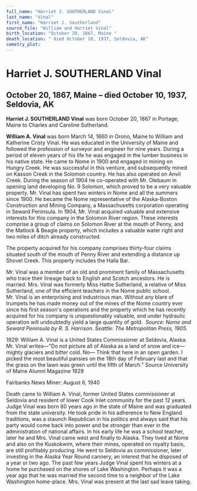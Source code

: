 ```yaml
---
full_name: "Harriet J. SOUTHERLAND Vinal"
last_name: "Vinal"
first_name: "Harriet J. Southerland"
source_file: "William and Harriet Vinal"
birth_location: "October 20, 1867, Maine "
death_location: " died October 10, 1937, Seldovia, AK"
cemetry_plot: 
---
```

# Harriet J. SOUTHERLAND Vinal

## October 20, 1867, Maine – died October 10, 1937, Seldovia, AK

**Harriet J. SOUTHERLAND Vinal** was born October 20, 1867 in Portage,
Maine to Charles and Caroline Sutherland.

**William A. Vinal** was born March 14, 1860 in Orono, Maine to William
and Katherine Cristy Vinal. He was educated in the University of Maine
and followed the profession of surveyor and engineer for nine years.
During a period of eleven years of his life he was engaged in the lumber
business in his native state. He came to Nome in 1900 and engaged in
mining on Hungry Creek. He was successful in this venture, and
subsequently mined on Kasson Creek in the Solomon country. He has also
operated on Anvil Creek. During the season of 1904 he co-operated with
Mr. Olebaum in opening land developing No. 9 Solomon, which proved to be
a very valuable property. Mr. Vinal has spent two winters in Nome and
all the summers since 1900. He became the Nome representative of the
Alaska-Boston Construction and Mining Company, a Massachusetts
corporation operating in Seward Peninsula. In 1904, Mr. Vinal acquired
valuable and extensive interests for this company in the Solomon River
region. These interests comprise a group of claims on Solomon River at
the mouth of Penny, and the Matlock & Beagle property, which includes a
valuable water right and two miles of ditch already constructed.

The property acquired for his company comprises thirty-four claims
situated south of the mouth of Penny River and extending a distance up
Shovel Creek. This property includes the Halla Bar.

Mr. Vinal was a member of an old and prominent family of Massachusetts
who trace their lineage back to English and Scotch ancestors. He is
married. Mrs. Vinal was formerly Miss Hattie Sutherland, a relative of
Miss Sutherland, one of the efficient teachers in the Nome public
school. Mr. Vinal is an enterprising and industrious man. Without any
blare of trumpets he has made money out of the mines of the Nome country
ever since his first season's operations and the property which he has
recently acquired for his company is unquestionably valuable, and under
hydraulic operation will undoubtedly yield a large quantity of gold.
 *Source: Nome and Seward Peninsula by R. S. Harrison. Seattle: The
Metropolitan Press, 1905.*

1929: William A. Vinal is a United States Commissioner at Seldovia,
Alaska. Mr. Vinal writes—"Do not picture all of Alaska as a land of snow
and ice— mighty glaciers and bitter cold. No— Think that here in an open
garden. I picked the most beautiful pansies on the 18th day of February
last and that the grass on the lawn was green until the fifth of March."
Source University of Maine Alumni Magazine 1929

Fairbanks News Miner: August 6, 1940

Death came to William A. Vinal, former United States commissioner at
Seldovia and resident of lower Cook Inlet community for the past 12
years. Judge Vinal was born 80 years ago in the state of Maine and was
graduated from the state university. He took pride in his adherence to
New England traditions, was a staunch Republican in his politics and
always said that his party would come back into power and be stronger
than ever in the administration of national affairs. In his early life
he was a school teacher, later he and Mrs. Vinal came west and finally
to Alaska. They lived at Nome and also on the Kuskokwim, where their
mines, operated on royalty basis, are still profitably producing. He
went to Seldovia as commissioner, later investing in the Alaska Year
Round cannery, an interest that he disposed of a year or two ago. The
past few years Judge Vinal spent his winters at a home he purchased on
the shores of Lake Washington. Perhaps it was a year ago that he was
married the second time to a neighbor of the Lake Washington home-place.
Mrs. Vinal was present at the last sad leave taking.
